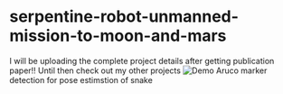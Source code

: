 # serpentine-robot-unmanned-mission-to-moon-and-mars
I will be uploading the complete project details after getting publication paper!!
Until then check out my other projects
![Demo](https://github.com/mahi361/serpentine-robot-unmanned-mission-to-moon-and-mars/blob/main/Aruco_marker/cam%201final_gif_aruco.gif)
Aruco marker detection for pose estimstion of snake



